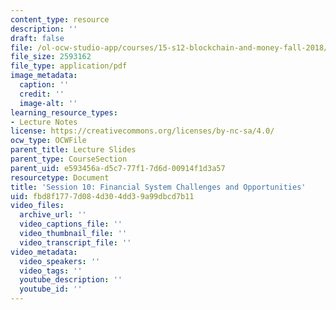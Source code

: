 ```yaml
---
content_type: resource
description: ''
draft: false
file: /ol-ocw-studio-app/courses/15-s12-blockchain-and-money-fall-2018/fbd8f1777d084d304dd39a99dbcd7b11_MIT15_S12F18_ses10.pdf
file_size: 2593162
file_type: application/pdf
image_metadata:
  caption: ''
  credit: ''
  image-alt: ''
learning_resource_types:
- Lecture Notes
license: https://creativecommons.org/licenses/by-nc-sa/4.0/
ocw_type: OCWFile
parent_title: Lecture Slides
parent_type: CourseSection
parent_uid: e593456a-d5c7-77f1-7d6d-00914f1d3a57
resourcetype: Document
title: 'Session 10: Financial System Challenges and Opportunities'
uid: fbd8f177-7d08-4d30-4dd3-9a99dbcd7b11
video_files:
  archive_url: ''
  video_captions_file: ''
  video_thumbnail_file: ''
  video_transcript_file: ''
video_metadata:
  video_speakers: ''
  video_tags: ''
  youtube_description: ''
  youtube_id: ''
---
```

